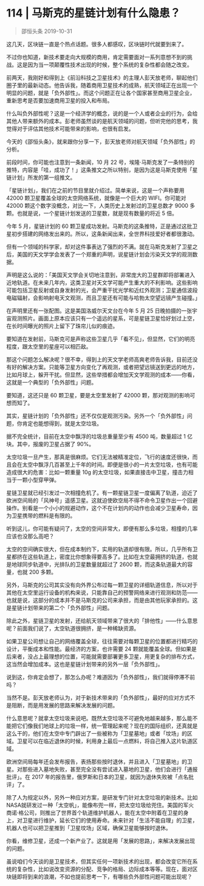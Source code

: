 # 114 | 马斯克的星链计划有什么隐患？
> 邵恒头条
2019-10-31

这几天，区块链一直是个热点话题。很多人都感叹，区块链时代就要到来了。

不过你也知道，新技术要走向大规模的商用，肯定需要面对一系列意想不到的挑战。这是因为当一项颠覆性技术出现的时候，整个系统的复杂性都会随之改变。

前两天，我刚好和得到上《前沿科技之卫星技术》的主理人彭天放老师，聊起他们圈子里的最新动态。他告诉我，随着商用卫星技术的成熟，航天领域正在出现一个明显的问题，就是「负外部性」。而这个问题正在让各个国家甚至商用卫星企业，重新思考是否要加速商用卫星的投入和布局。

什么叫负外部性呢？这是一个经济学的概念，说的是一个人或者企业的行为，会给其他人带来额外的成本。彭老师虽然谈的是航天领域的问题，但听完他的思考，我觉得对于评估其他技术可能带来的影响，也很有启发。

今天的《邵恒头条》，就来跟你分享一下，彭天放老师对航天领域「负外部性」的分析。

前段时间，你可能也注意到一条新闻，10 月 22 号，埃隆·马斯克发了一条特别的推特，内容是「哇，成功了！」这条推文之所以特别，是因为这是马斯克使用「星链计划」所发的第一组推文。

「星链计划」，我们在之前的节目里就介绍过。简单来说，这是一个声称要用 42000 颗卫星覆盖全球的太空网络系统，就像是一个巨大的 WIFI。你可能对 42000 颗这个数字没概念，对比一下，人类历史上发射过的卫星总数才 9000 多颗。也就是说，一个星链计划发送的卫星数，就是现有数量的将近 5 倍。

今年 5 月，星链计划的 60 颗卫星成功发射。马斯克的这条推特，正是通过这批卫星初步搭建的网络发出来的。所以，这条新闻出来，全世界科技爱好者都很激动。

但有一个领域的科学家，却对这件事表达了强烈的不满。就在马斯克发射了卫星之后，美国的天文学学会发表了一个郑重的声明，说星链计划会污染天文学的观测数据。

声明是这么说的：「美国天文学会关切地注意到，非常庞大的卫星群即将部署进入近地轨道。在未来几年内，这类卫星对天文学可能产生重大的不利影响。这些影响可能包括卫星反射或自身发射的光，会严重干扰光学和近红外观测；卫星通信波段电磁辐射，会影响射电天文观测，而且卫星还有可能与哈勃太空望远镜产生碰撞。」

在声明里还有一张配图。这是美国洛威尔天文台在今年 5 月 25 日晚拍摄的一张宇宙观测照片。画面上原本应该只有一个遥远的星系，可是星链卫星恰好划过上空，在长时间曝光的照片上留下了珠帘儿似的痕迹。

要知道在发射前，马斯克可是声称这些卫星几乎「看不见」，但显然，它们的明亮程度，跟太空里的星座可以相匹敌。

那这个问题怎么解决呢？很不幸，得到上的天文学老师高爽老师告诉我，目前还没有好的解决方案。只能等卫星方向变化了再观测，或者把望远镜送到更远的地方，比如月球上，躲开干扰。但显然，这些举措都会增加天文学观测的成本——你看，这就是一个典型的「负外部性」问题。

要知道，这还只是 60 颗卫星，要是太空里发射了 42000 颗，那对观测的影响可想而知了。

其实，星链计划的「负外部性」还不仅仅是观测污染。另外一个「负外部性」问题，你肯定也能想得到，就是太空垃圾。

据不完全统计，目前在太空中飘浮的垃圾总重量至少有 4500 吨，数量超过 1 亿块。其中，报废的卫星占据了 90%。

太空垃圾一旦产生，那真是很麻烦。它们无法被精准定位，飞行的速度还很快，而且会在太空中飘浮几百甚至上千年的时间。即便是很小的一片太空垃圾，也有可能造成很大的危害：比如一颗重量 10g 的太空垃圾，如果直接击中卫星，撞击力相当于一颗小型穿甲弹。

星链卫星就已经引发过一次相撞危机了。有一颗星链卫星一度偏离了轨道，迫近了欧洲空间局的「风神号」遥感卫星。这就迫使欧空局不得不命令卫星作出一个回避操作。别看是一个小小的规避动作，这个不在计划内的动作也会减少卫星寿命，因为卫星携带的燃料是有限的。

听到这儿，你可能有疑问了，太空的空间非常大，即便有那么多垃圾，相撞的几率应该也没那么高吧？

太空的空间确实很大，但在成本制约下，实用的轨道却很有限。所以，几乎所有卫星都挤在这些轨道上，密度比你想象得要高多了。比如在太空最拥挤的轨道，也就是地球同步轨道中，光排队的卫星数量就超过了 2600 颗，而这条轨道最大的容量，也就 200 多颗。

另外，马斯克的公司其实没有向外界公布过每一颗卫星的详细轨道信息，所以对于其他在太空里运行设备的机构来说，只能靠自己的预警网络来进行观测和防范——也就是说，这部分的成本并不是马斯克的公司来承担，而是由其他玩家承担的。这是星链计划带来的第二个「负外部性」问题。

除此之外，星链卫星的发射，还给航天领域带来了很大的「排他性」——什么意思呢？前面我们说了，太空轨道很拥挤，是一种稀缺资源。

如果卫星公司想让自己的网络覆盖全球，往往需要对每颗卫星的位置都进行精巧的设计，平衡成本和性能。最经济的方案，也许需要 24 颗就能覆盖全球。但如果是后来者，没占上最理想的位置，可能就需要部署更多卫星，用更复杂的排布方式，这当然会增加成本。这也是星链计划带来的另外一层「负外部性」。

说到这，你肯定会想了，那怎么办呢？难道因为「负外部性」，我们就得停滞不前吗？

当然不是。彭天放老师认为，对于新技术带来的「负外部性」，最好的应对方式不是阻断，而是用发展的思路来解决发展的问题。

什么意思呢？就拿太空垃圾来说吧。既然太空垃圾不可避免地越来越多，那么能不能把它们像我们地球上的垃圾一样，统一管理起来呢？现在的国际组织，还真就是这么干的，他们在太空中专门辟出了一些被称为「卫星墓地」或者「坟场」的区域。卫星可以在临近退休的时候，利用身上最后一点燃料，将自己推入这片轨道区域。

欧洲空间局每年还会发布报告，表扬那些按时退休，并且进入「卫星墓地」的卫星。对那些进入墓地失败，甚至完全没有尝试进入墓地的卫星，他们会进行「通报批评」。在 2017 年的报告里，俄罗斯和日本的卫星，就因为退休失败被「点名批评」了。

除了人为规定以外，另外一种应对方案，是研发专门针对太空垃圾的新技术。比如NASA就研发过一种「太空帆」，能像布兜一样，把太空垃圾给兜住。美国的军火商诺·格公司，则推出了世界首个轨道维护机器人，能在太空中附着在卫星的身上，对卫星进行维护，延长它们的使用寿命。未来针对「生活不能自理」的卫星，机器人也可以把卫星推到「卫星坟场」区域，确保卫星能够按时退休。

你看，维修卫星，还成一个新产业了。这就是用「发展的思路」，来解决发展出现的问题。

虽说咱们今天谈的是卫星技术，但其实任何一项新技术的出现，都会改变它所在系统的复杂性，比如说改变资源的分配、竞争的格局、边际成本等等。现在，面对区块链即将到来的浪潮，不如也提前思考一下，有哪些负外部性问题可能出现呢？

